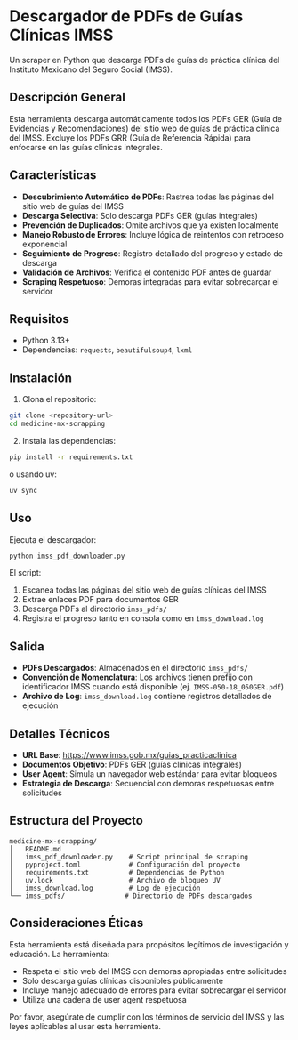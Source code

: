 # Descargador de PDFs de Guías Clínicas IMSS

Un scraper en Python que descarga PDFs de guías de práctica clínica del Instituto Mexicano del Seguro Social (IMSS).

## Descripción General

Esta herramienta descarga automáticamente todos los PDFs GER (Guía de Evidencias y Recomendaciones) del sitio web de guías de práctica clínica del IMSS. Excluye los PDFs GRR (Guía de Referencia Rápida) para enfocarse en las guías clínicas integrales.

## Características

- **Descubrimiento Automático de PDFs**: Rastrea todas las páginas del sitio web de guías del IMSS
- **Descarga Selectiva**: Solo descarga PDFs GER (guías integrales)
- **Prevención de Duplicados**: Omite archivos que ya existen localmente
- **Manejo Robusto de Errores**: Incluye lógica de reintentos con retroceso exponencial
- **Seguimiento de Progreso**: Registro detallado del progreso y estado de descarga
- **Validación de Archivos**: Verifica el contenido PDF antes de guardar
- **Scraping Respetuoso**: Demoras integradas para evitar sobrecargar el servidor

## Requisitos

- Python 3.13+
- Dependencias: `requests`, `beautifulsoup4`, `lxml`

## Instalación

1. Clona el repositorio:
```bash
git clone <repository-url>
cd medicine-mx-scrapping
```

2. Instala las dependencias:
```bash
pip install -r requirements.txt
```

o usando uv:
```bash
uv sync
```

## Uso

Ejecuta el descargador:
```bash
python imss_pdf_downloader.py
```

El script:
1. Escanea todas las páginas del sitio web de guías clínicas del IMSS
2. Extrae enlaces PDF para documentos GER
3. Descarga PDFs al directorio `imss_pdfs/`
4. Registra el progreso tanto en consola como en `imss_download.log`

## Salida

- **PDFs Descargados**: Almacenados en el directorio `imss_pdfs/`
- **Convención de Nomenclatura**: Los archivos tienen prefijo con identificador IMSS cuando está disponible (ej. `IMSS-050-18_050GER.pdf`)
- **Archivo de Log**: `imss_download.log` contiene registros detallados de ejecución

## Detalles Técnicos

- **URL Base**: https://www.imss.gob.mx/guias_practicaclinica
- **Documentos Objetivo**: PDFs GER (guías clínicas integrales)
- **User Agent**: Simula un navegador web estándar para evitar bloqueos
- **Estrategia de Descarga**: Secuencial con demoras respetuosas entre solicitudes

## Estructura del Proyecto

```
medicine-mx-scrapping/
│   README.md
│   imss_pdf_downloader.py    # Script principal de scraping
│   pyproject.toml            # Configuración del proyecto
│   requirements.txt          # Dependencias de Python
│   uv.lock                   # Archivo de bloqueo UV
│   imss_download.log         # Log de ejecución
└── imss_pdfs/               # Directorio de PDFs descargados
```

## Consideraciones Éticas

Esta herramienta está diseñada para propósitos legítimos de investigación y educación. La herramienta:
- Respeta el sitio web del IMSS con demoras apropiadas entre solicitudes
- Solo descarga guías clínicas disponibles públicamente
- Incluye manejo adecuado de errores para evitar sobrecargar el servidor
- Utiliza una cadena de user agent respetuosa

Por favor, asegúrate de cumplir con los términos de servicio del IMSS y las leyes aplicables al usar esta herramienta.